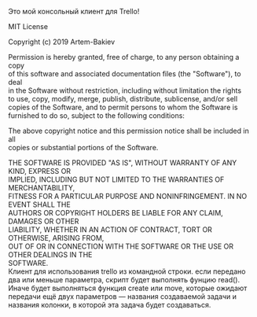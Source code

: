 Это мой консольный клиент для Trello!  

MIT License  
  
Copyright (c) 2019 Artem-Bakiev
  
Permission is hereby granted, free of charge, to any person obtaining a copy  
of this software and associated documentation files (the "Software"), to deal  
in the Software without restriction, including without limitation the rights  
to use, copy, modify, merge, publish, distribute, sublicense, and/or sell  
copies of the Software, and to permit persons to whom the Software is  
furnished to do so, subject to the following conditions:  
  
The above copyright notice and this permission notice shall be included in all  
copies or substantial portions of the Software.  
  
THE SOFTWARE IS PROVIDED "AS IS", WITHOUT WARRANTY OF ANY KIND, EXPRESS OR  
IMPLIED, INCLUDING BUT NOT LIMITED TO THE WARRANTIES OF MERCHANTABILITY,  
FITNESS FOR A PARTICULAR PURPOSE AND NONINFRINGEMENT. IN NO EVENT SHALL THE  
AUTHORS OR COPYRIGHT HOLDERS BE LIABLE FOR ANY CLAIM, DAMAGES OR OTHER  
LIABILITY, WHETHER IN AN ACTION OF CONTRACT, TORT OR OTHERWISE, ARISING FROM,  
OUT OF OR IN CONNECTION WITH THE SOFTWARE OR THE USE OR OTHER DEALINGS IN THE  
SOFTWARE.  
Клиент для использования trello из командной строки.
если передано два или меньше параметра, скрипт будет выполнять фунцию read(). Иначе будет выполняться функция create или move, которые ожидают передачи ещё двух параметров — названия создаваемой задачи и названия колонки, в которой эта задача будет создаваться.
